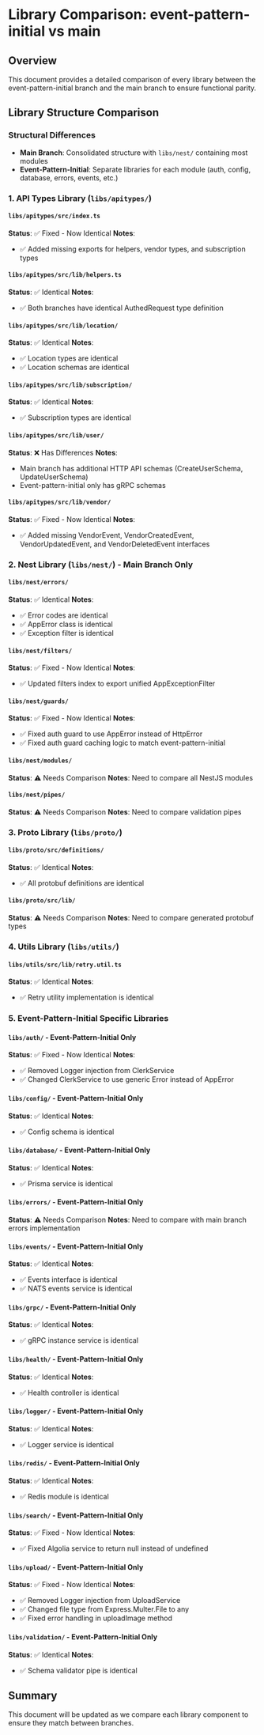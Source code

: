 # Library Comparison: event-pattern-initial vs main

## Overview
This document provides a detailed comparison of every library between the event-pattern-initial branch and the main branch to ensure functional parity.

## Library Structure Comparison

### **Structural Differences**
- **Main Branch**: Consolidated structure with `libs/nest/` containing most modules
- **Event-Pattern-Initial**: Separate libraries for each module (auth, config, database, errors, events, etc.)

### 1. API Types Library (`libs/apitypes/`)

#### `libs/apitypes/src/index.ts`
**Status**: ✅ Fixed - Now Identical
**Notes**: 
- ✅ Added missing exports for helpers, vendor types, and subscription types

#### `libs/apitypes/src/lib/helpers.ts`
**Status**: ✅ Identical
**Notes**: 
- ✅ Both branches have identical AuthedRequest type definition

#### `libs/apitypes/src/lib/location/`
**Status**: ✅ Identical
**Notes**: 
- ✅ Location types are identical
- ✅ Location schemas are identical

#### `libs/apitypes/src/lib/subscription/`
**Status**: ✅ Identical
**Notes**: 
- ✅ Subscription types are identical

#### `libs/apitypes/src/lib/user/`
**Status**: ❌ Has Differences
**Notes**: 
- Main branch has additional HTTP API schemas (CreateUserSchema, UpdateUserSchema)
- Event-pattern-initial only has gRPC schemas

#### `libs/apitypes/src/lib/vendor/`
**Status**: ✅ Fixed - Now Identical
**Notes**: 
- ✅ Added missing VendorEvent, VendorCreatedEvent, VendorUpdatedEvent, and VendorDeletedEvent interfaces

### 2. Nest Library (`libs/nest/`) - Main Branch Only

#### `libs/nest/errors/`
**Status**: ✅ Identical
**Notes**: 
- ✅ Error codes are identical
- ✅ AppError class is identical
- ✅ Exception filter is identical

#### `libs/nest/filters/`
**Status**: ✅ Fixed - Now Identical
**Notes**: 
- ✅ Updated filters index to export unified AppExceptionFilter

#### `libs/nest/guards/`
**Status**: ✅ Fixed - Now Identical
**Notes**: 
- ✅ Fixed auth guard to use AppError instead of HttpError
- ✅ Fixed auth guard caching logic to match event-pattern-initial

#### `libs/nest/modules/`
**Status**: ⚠️ Needs Comparison
**Notes**: Need to compare all NestJS modules

#### `libs/nest/pipes/`
**Status**: ⚠️ Needs Comparison
**Notes**: Need to compare validation pipes

### 3. Proto Library (`libs/proto/`)

#### `libs/proto/src/definitions/`
**Status**: ✅ Identical
**Notes**: 
- ✅ All protobuf definitions are identical

#### `libs/proto/src/lib/`
**Status**: ⚠️ Needs Comparison
**Notes**: Need to compare generated protobuf types

### 4. Utils Library (`libs/utils/`)

#### `libs/utils/src/lib/retry.util.ts`
**Status**: ✅ Identical
**Notes**: 
- ✅ Retry utility implementation is identical

### 5. Event-Pattern-Initial Specific Libraries

#### `libs/auth/` - Event-Pattern-Initial Only
**Status**: ✅ Fixed - Now Identical
**Notes**: 
- ✅ Removed Logger injection from ClerkService
- ✅ Changed ClerkService to use generic Error instead of AppError

#### `libs/config/` - Event-Pattern-Initial Only
**Status**: ✅ Identical
**Notes**: 
- ✅ Config schema is identical

#### `libs/database/` - Event-Pattern-Initial Only
**Status**: ✅ Identical
**Notes**: 
- ✅ Prisma service is identical

#### `libs/errors/` - Event-Pattern-Initial Only
**Status**: ⚠️ Needs Comparison
**Notes**: Need to compare with main branch errors implementation

#### `libs/events/` - Event-Pattern-Initial Only
**Status**: ✅ Identical
**Notes**: 
- ✅ Events interface is identical
- ✅ NATS events service is identical

#### `libs/grpc/` - Event-Pattern-Initial Only
**Status**: ✅ Identical
**Notes**: 
- ✅ gRPC instance service is identical

#### `libs/health/` - Event-Pattern-Initial Only
**Status**: ✅ Identical
**Notes**: 
- ✅ Health controller is identical

#### `libs/logger/` - Event-Pattern-Initial Only
**Status**: ✅ Identical
**Notes**: 
- ✅ Logger service is identical

#### `libs/redis/` - Event-Pattern-Initial Only
**Status**: ✅ Identical
**Notes**: 
- ✅ Redis module is identical

#### `libs/search/` - Event-Pattern-Initial Only
**Status**: ✅ Fixed - Now Identical
**Notes**: 
- ✅ Fixed Algolia service to return null instead of undefined

#### `libs/upload/` - Event-Pattern-Initial Only
**Status**: ✅ Fixed - Now Identical
**Notes**: 
- ✅ Removed Logger injection from UploadService
- ✅ Changed file type from Express.Multer.File to any
- ✅ Fixed error handling in uploadImage method

#### `libs/validation/` - Event-Pattern-Initial Only
**Status**: ✅ Identical
**Notes**: 
- ✅ Schema validator pipe is identical

## Summary
This document will be updated as we compare each library component to ensure they match between branches. 